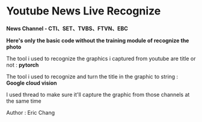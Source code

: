 # Youtube News Live Recognize
**News Channel - CTI、SET、TVBS、FTVN、EBC**

**Here's only the basic code without the training module of recognize the photo**

The tool i used to recognize the graphics i captured from youtube are title or not : **pytorch**

The tool i used to recognize and turn the title in the graphic to string : **Google cloud vision**

I used thread to make sure it'll capture the graphic from those channels at the same time

Author : Eric Chang
